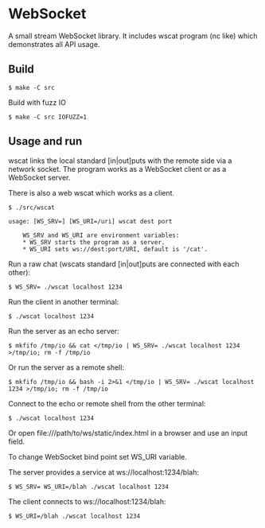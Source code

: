 # WebSocket

A small stream WebSocket library. It includes wscat program (nc like) which demonstrates all API usage.

## Build

```
$ make -C src
```

Build with fuzz IO

```
$ make -C src IOFUZZ=1
```

## Usage and run

wscat links the local standard [in|out]puts with the remote side via a network socket. The program works as a WebSocket client or as a WebSocket server.

There is also a web wscat which works as a client.

```
$ ./src/wscat

usage: [WS_SRV=] [WS_URI=/uri] wscat dest port

    WS_SRV and WS_URI are environment variables:
    * WS_SRV starts the program as a server.
    * WS_URI sets ws://dest:port/URI, default is '/cat'.
```

Run a raw chat (wscats standard [in|out]puts are connected with each other):

```
$ WS_SRV= ./wscat localhost 1234
```

Run the client in another terminal:

```
$ ./wscat localhost 1234
```

Run the server as an echo server:

```
$ mkfifo /tmp/io && cat </tmp/io | WS_SRV= ./wscat localhost 1234 >/tmp/io; rm -f /tmp/io
```

Or run the server as a remote shell:

```
$ mkfifo /tmp/io && bash -i 2>&1 </tmp/io | WS_SRV= ./wscat localhost 1234 >/tmp/io; rm -f /tmp/io
```

Connect to the echo or remote shell from the other terminal:

```
$ ./wscat localhost 1234

```

Or open file:///path/to/ws/static/index.html in a browser and use an input field.


To change WebSocket bind point set WS_URI variable.

The server provides a service at ws://localhost:1234/blah:

```
$ WS_SRV= WS_URI=/blah ./wscat localhost 1234
```

The client connects to ws://localhost:1234/blah:

```
$ WS_URI=/blah ./wscat localhost 1234
```

